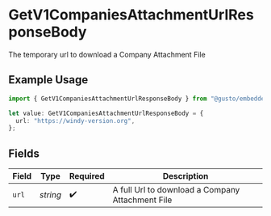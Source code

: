 # GetV1CompaniesAttachmentUrlResponseBody

The temporary url to download a Company Attachment File

## Example Usage

```typescript
import { GetV1CompaniesAttachmentUrlResponseBody } from "@gusto/embedded-api/models/operations";

let value: GetV1CompaniesAttachmentUrlResponseBody = {
  url: "https://windy-version.org",
};
```

## Fields

| Field                                            | Type                                             | Required                                         | Description                                      |
| ------------------------------------------------ | ------------------------------------------------ | ------------------------------------------------ | ------------------------------------------------ |
| `url`                                            | *string*                                         | :heavy_check_mark:                               | A full Url to download a Company Attachment File |